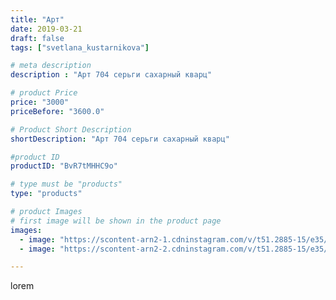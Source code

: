 ```yaml
---
title: "Арт"
date: 2019-03-21
draft: false
tags: ["svetlana_kustarnikova"]

# meta description
description : "Арт 704 серьги сахарный кварц"

# product Price
price: "3000"
priceBefore: "3600.0"

# Product Short Description
shortDescription: "Арт 704 серьги сахарный кварц"

#product ID
productID: "BvR7tMHHC9o"

# type must be "products"
type: "products"

# product Images
# first image will be shown in the product page
images:
  - image: "https://scontent-arn2-1.cdninstagram.com/v/t51.2885-15/e35/53845820_375994692985459_1978063375161497438_n.jpg?_nc_ht=scontent-arn2-1.cdninstagram.com&_nc_cat=107&_nc_ohc=IRWoqLDmNy4AX8bR5iJ&se=8&tp=1&oh=7bc503d8b9df02d58c62688641c93b46&oe=605E583C&ig_cache_key=MjAwNDY0NTg5NjE2OTI2NjEyNA%3D%3D.2"
  - image: "https://scontent-arn2-2.cdninstagram.com/v/t51.2885-15/e35/53808887_2308285666119905_6057660916061510980_n.jpg?_nc_ht=scontent-arn2-2.cdninstagram.com&_nc_cat=105&_nc_ohc=UA9NUFkOMjsAX9YPKQX&se=8&tp=1&oh=abb1ba514dce126c76253e848e47b52b&oe=60600C42&ig_cache_key=MjAwNDY0NTg5NjE4NjA4NTY5Mw%3D%3D.2"

---
```

lorem
